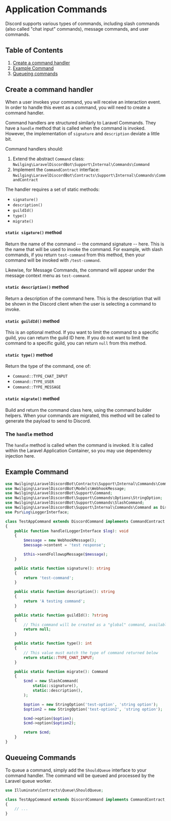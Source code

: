 # Application Commands

Discord supports various types of commands, including slash commands (also called
"chat input" commands), message commands, and user commands.

## Table of Contents

1. [Create a command handler](#create-a-command-handler)
2. [Example Command](#example-command)
3. [Queueing commands](#queueing-commands)

## Create a command handler

When a user invokes your command, you will receive an interaction event. In order to handle
this event as a command, you will need to create a command handler.

Command handlers are structured similarly to Laravel Commands. They have a `handle` method
that is called when the command is invoked. However, the implementation of `signature` and
`description` deviate a little bit.

Command handlers should:
1. Extend the abstract `Command` class: `Nwilging\LaravelDiscordBot\Support\Internal\Commands\Command`
2. Implement the `CommandContract` interface: `Nwilging\LaravelDiscordBot\Contracts\Support\Internal\Commands\CommandContract`

The handler requires a set of static methods:
* `signature()`
* `description()`
* `guildId()`
* `type()`
* `migrate()`

#### `static sigature()` method

Return the name of the command -- the command signature -- here. This is the name that
will be used to invoke the command. For example, with slash commands, if you return
`test-command` from this method, then your command will be invoked with `/test-command`.

Likewise, for Message Commands, the command will appear under the message context menu
as `test-command`.

#### `static description()` method

Return a description of the command here. This is the description that will be shown
in the Discord client when the user is selecting a command to invoke.

#### `static guildId()` method

This is an optional method. If you want to limit the command to a specific guild, you
can return the guild ID here. If you do not want to limit the command to a specific guild,
you can return `null` from this method.

#### `static type()` method

Return the type of the command, one of:
* `Command::TYPE_CHAT_INPUT`
* `Command::TYPE_USER`
* `Command::TYPE_MESSAGE`

#### `static migrate()` method

Build and return the command class here, using the command builder helpers. When your
commands are migrated, this method will be called to generate the payload to send
to Discord.

### The `handle` method

The `handle` method is called when the command is invoked. It is called within the Laravel
Application Container, so you may use dependency injection here.

## Example Command

```php
use Nwilging\LaravelDiscordBot\Contracts\Support\Internal\Commands\CommandContract;
use Nwilging\LaravelDiscordBot\Models\WebhookMessage;
use Nwilging\LaravelDiscordBot\Support\Command;
use Nwilging\LaravelDiscordBot\Support\Commands\Options\StringOption;
use Nwilging\LaravelDiscordBot\Support\Commands\SlashCommand;
use Nwilging\LaravelDiscordBot\Support\Internal\Commands\Command as DiscordCommand;
use Psr\Log\LoggerInterface;

class TestAppCommand extends DiscordCommand implements CommandContract
{
    public function handle(LoggerInterface $log): void
    {
        $message = new WebhookMessage();
        $message->content = 'test response';

        $this->sendFollowupMessage($message);
    }

    public static function signature(): string
    {
        return 'test-command';
    }

    public static function description(): string
    {
        return 'A testing command';
    }

    public static function guildId(): ?string
    {
        // This command will be created as a "global" command, available in all guilds
        return null;
    }

    public static function type(): int
    {
        // This value must match the type of command returned below
        return static::TYPE_CHAT_INPUT;
    }

    public static function migrate(): Command
    {
        $cmd = new SlashCommand(
            static::signature(),
            static::description(),
        );

        $option = new StringOption('test-option', 'string option');
        $option2 = new StringOption('test-option2', 'string option');

        $cmd->option($option);
        $cmd->option($option2);

        return $cmd;
    }
}
```

## Queueing Commands

To queue a command, simply add the `ShouldQueue` interface to your command handler. The
command will be queued and processed by the Laravel queue worker.

```php
use Illuminate\Contracts\Queue\ShouldQueue;

class TestAppCommand extends DiscordCommand implements CommandContract, ShouldQueue
{
    // ...
}
```
